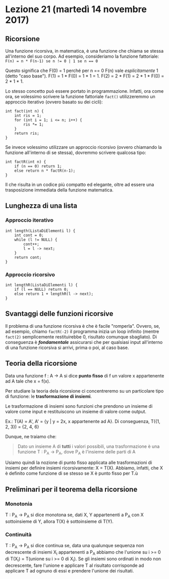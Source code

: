 # Lezione 21 (martedì 14 novembre 2017)
## Ricorsione
Una funzione ricorsiva, in matematica, è una funzione che chiama se stessa all'interno del suo corpo. Ad esempio, consideriamo la funzione fattoriale: `F(n) = n * F(n-1) se n != 0 | 1 se n == 0`

Questo significa che F(0) = 1 perché per n == 0 F(n) vale *esplicitamente* 1 (detto "caso base"). F(1) = 1 * F(0) = 1 * 1 = 1. F(2) = 2 * F(1) = 2 * 1 * F(0) = 2 * 1 * 1.

Lo stesso concetto può essere portato in programmazione. Infatti, ora come ora, se volessimo scrivere la funzione fattoriale `fact()` utilizzeremmo un approccio iterativo (ovvero basato su dei cicli):
```
int fact(int n) {
    int ris = 1;
    for (int i = 1; i <= n; i++) {
        ris *= 1;
    }
    return ris;
}
```

Se invece volessimo utilizzare un approccio ricorsivo (ovvero chiamando la funzione all'interno di se stessa), dovremmo scrivere qualcosa tipo:
```
int factR(int n) {
    if (n == 0) return 1;
    else return n * factR(n-1);
}
```
Il che risulta in un codice più compatto ed elegante, oltre ad essere una trasposizione immediata della funzione matematica.

## Lunghezza di una lista
### Approccio iterativo
```
int length(ListaDiElementi l) {
    int cont = 0;
    while (l != NULL) {
        cont++;
        l = l -> next;
    }
    return cont;
}
```
### Approccio ricorsivo
```
int lengthR(ListaDiElementi l) {
    if (l == NULL) return 0;
    else return 1 + lengthR(l -> next);
}
```

## Svantaggi delle funzioni ricorsive
Il problema di una funzione ricorsiva è che è facile "romperla". Ovvero, se, ad esempio, chiamo `factR(-2)` il programma inizia un loop infinito (mentre `fact(2)` semplicemente restituirebbe 0, risultato comunque sbagliato). Di conseguenza è ***fondamentale*** assicurarsi che per qualsiasi input all'interno di una funzione ricorsiva si arrivi, prima o poi, al caso base.

## Teoria della ricorsione
Data una funzione f : A -> A si dice **punto fisso** di f un valore x appartenente ad A tale che x = f(x).

Per studiare la teoria dela ricorsione ci concentreremo su un particolare tipo di funzione: le **trasformazione di insiemi**.

Le trasformazione di insiemi sono funzioni che prendono un insieme di valore come input e restituiscono un insieme di valore come output.

Ex.: T(A) = A', A' = {y | y = 2x, x appartenente ad A}. Di conseguenza, T({1, 2, 3}) = {2, 4, 6}

Dunque, ne traiamo che:
> Dato un insieme A di **tutti** i valori possibili, una trasformazione è una funzione T : P<sub>A</sub> -> P<sub>A</sub>, dove P<sub>A</sub> è l'insieme delle parti di A

Usiamo quindi la nozione di punto fisso applicata alle trasformazioni di insiemi per definire insiemi ricorsivamente: X = T(X). Abbiamo, infatti, che X è definito come funzione di se stesso se X è punto fisso per T.ù

## Preliminari per il teorema della ricorsione
### Monotonia
T : P<sub>A</sub> -> P<sub>A</sub> si dice monotona se, dati X, Y appartenenti a P<sub>A</sub> con X sottoinsieme di Y, allora T(X) è sottoinsieme di T(Y).

### Continuità
T : P<sub>A</sub> -> P<sub>A</sub> si dice continua se, data una qualunque sequenza non decrescente di insiemi X<sub>i</sub> appartenenti a P<sub>A</sub> abbiamo che l'unione su i >= 0 di T(X<sub>i</sub>) = T(unione su i >= 0 di X<sub>i</sub>). Se gli insiemi sono ordinati in modo non decrescente, fare l'unione e applicare T al risultato corrisponde ad applicare T ad ognuno di essi e prendere l'unione dei risultati.